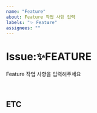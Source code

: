 ```yaml
---
name: "Feature"
about: Feature 작업 사항 입력
labels: "✨ Feature"
assignees: ""
---
```


# Issue:✨FEATURE

Feature 작업 사항을 입력해주세요

<br>

## ETC
